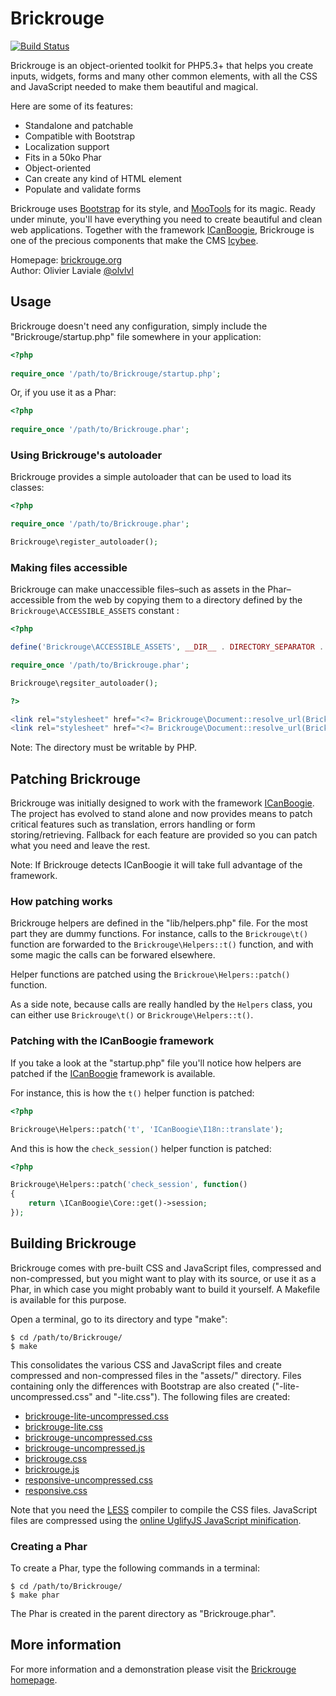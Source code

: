 Brickrouge
==========

[![Build Status](https://secure.travis-ci.org/ICanBoogie/Brickrouge.png?branch=master)](http://travis-ci.org/ICanBoogie/Brickrouge)

Brickrouge is an object-oriented toolkit for PHP5.3+ that helps you create inputs, widgets,
forms and many other common elements, with all the CSS and JavaScript needed to make them
beautiful and magical.

Here are some of its features:

* Standalone and patchable
* Compatible with Bootstrap
* Localization support
* Fits in a 50ko Phar
* Object-oriented
* Can create any kind of HTML element
* Populate and validate forms

Brickrouge uses [Bootstrap](http://twitter.github.com/bootstrap/) for its style,
and [MooTools](http://mootools.net/) for its magic. Ready under minute,
you'll have everything you need to create beautiful and clean web applications. Together with the
framework [ICanBoogie](http://icanboogie.org/), Brickrouge is one of the
precious components that make the CMS [Icybee](http://icybee.org/).

Homepage: [brickrouge.org](http://brickrouge.org/)  
Author: Olivier Laviale [@olvlvl](https://twitter.com/olvlvl)




Usage
-----

Brickrouge doesn't need any configuration, simply include the "Brickrouge/startup.php" file
somewhere in your application:

```php
<?php
	
require_once '/path/to/Brickrouge/startup.php';
```
	
Or, if you use it as a Phar:

```php
<?php
	
require_once '/path/to/Brickrouge.phar';
```



### Using Brickrouge's autoloader

Brickrouge provides a simple autoloader that can be used to load its classes:

```php
<?php

require_once '/path/to/Brickrouge.phar';

Brickrouge\register_autoloader();
```

	
	
### Making files accessible

Brickrouge can make unaccessible files–such as assets in the Phar–accessible from the web by
copying them to a directory defined by the `Brickrouge\ACCESSIBLE_ASSETS` constant :

```php
<?php

define('Brickrouge\ACCESSIBLE_ASSETS', __DIR__ . DIRECTORY_SEPARATOR . 'public' . DIRECTORY_SEPARATOR);

require_once '/path/to/Brickrouge.phar';

Brickrouge\regsiter_autoloader();

?>

<link rel="stylesheet" href="<?= Brickrouge\Document::resolve_url(Brickrouge\ASSETS . 'brickrouge.css') ?>" type="text/css">
<link rel="stylesheet" href="<?= Brickrouge\Document::resolve_url(Brickrouge\ASSETS . 'responsive.css') ?>" type="text/css">
```

Note: The directory must be writable by PHP.




Patching Brickrouge
-------------------

Brickrouge was initially designed to work with the framework
[ICanBoogie](https://github.com/ICanBoogie/ICanBoogie). The project has evolved to
stand alone and now provides means to patch critical features such as translation, errors handling
or form storing/retrieving. Fallback for each feature are provided so you can patch what you need
and leave the rest.

Note: If Brickrouge detects ICanBoogie it will take full advantage of the framework.




### How patching works

Brickrouge helpers are defined in the "lib/helpers.php" file. For the most part they are
dummy functions. For instance, calls to the `Brickrouge\t()` function are forwarded to the
`Brickrouge\Helpers::t()` function, and with some magic the calls can be forwared elsewhere.

Helper functions are patched using the `Brickroue\Helpers::patch()` function.

As a side note, because calls are really handled by the  `Helpers` class, you can either use
`Brickrouge\t()` or `Brickrouge\Helpers::t()`.




### Patching with the ICanBoogie framework

If you take a look at the "startup.php" file you'll notice how helpers are patched
if the [ICanBoogie](https://github.com/ICanBoogie/ICanBoogie) framework is available.

For instance, this is how the `t()` helper function is patched:

```php
<?php

Brickrouge\Helpers::patch('t', 'ICanBoogie\I18n::translate');
```
	
And this is how the `check_session()` helper function is patched:

```php
<?php

Brickrouge\Helpers::patch('check_session', function()
{
	return \ICanBoogie\Core::get()->session;
});
```




Building Brickrouge
-------------------

Brickrouge comes with pre-built CSS and JavaScript files, compressed and non-compressed, but you
might want to play with its source, or use it as a Phar, in which case you might probably want
to build it yourself. A Makefile is available for this purpose.

Open a terminal, go to its directory and type "make":

	$ cd /path/to/Brickrouge/
	$ make

This consolidates the various CSS and JavaScript files and create compressed and non-compressed
files in the "assets/" directory. Files containing only the differences with Bootstrap
are also created ("-lite-uncompressed.css" and "-lite.css"). The following files are created:

* [brickrouge-lite-uncompressed.css](https://github.com/ICanBoogie/Brickrouge/blob/master/assets/brickrouge-lite-uncompressed.css)
* [brickrouge-lite.css](https://github.com/ICanBoogie/Brickrouge/blob/master/assets/brickrouge-lite.css)
* [brickrouge-uncompressed.css](https://github.com/ICanBoogie/Brickrouge/blob/master/assets/brickrouge-uncompressed.css)
* [brickrouge-uncompressed.js](https://github.com/ICanBoogie/Brickrouge/blob/master/assets/brickrouge-uncompressed.js)
* [brickrouge.css](https://github.com/ICanBoogie/Brickrouge/blob/master/assets/brickrouge.css)
* [brickrouge.js](https://github.com/ICanBoogie/Brickrouge/blob/master/assets/brickrouge.js)
* [responsive-uncompressed.css](https://github.com/ICanBoogie/Brickrouge/blob/master/assets/responsive-uncompressed.css)
* [responsive.css](https://github.com/ICanBoogie/Brickrouge/blob/master/assets/responsive.css)

Note that you need the [LESS](http://lesscss.org/) compiler to compile the CSS files. JavaScript
files are compressed using the [online UglifyJS JavaScript minification](http://marijnhaverbeke.nl/uglifyjs/).




### Creating a Phar

To create a Phar, type the following commands in a terminal:

	$ cd /path/to/Brickrouge/
	$ make phar

The Phar is created in the parent directory as "Brickrouge.phar".




More information
----------------

For more information and a demonstration please visit the [Brickrouge homepage](http://brickrouge.org/).